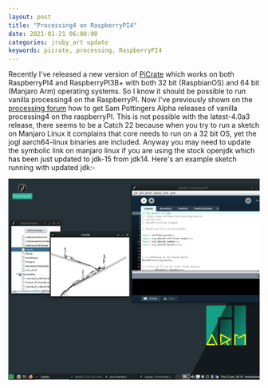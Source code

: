 ```yaml
---
layout: post
title: "Processing4 on RaspberryPI4"
date: 2021-01-21 06:00:00
categories: jruby_art update
keywords: picrate, processing, RaspberryPI4
---
```


Recently I've released a new version of [PiCrate][picrate] which works on both RaspberryPI4 and RaspberryPI3B+ with both 32 bit (RaspbianOS) and 64 bit (Manjaro Arm) operating systems. So I know it should be possible to run vanilla processing4 on the RaspberryPI. Now I've previously shown on the [processing forum][forum] how to get Sam Pottingers Alpha releases of vanilla processing4 on the raspberryPI. This is not possible with the latest-4.0a3 release, there seems to be a Catch 22 because when you try to run a sketch on Manjaro Linux it complains that core needs to run on a 32 bit OS, yet the jogl aarch64-linux binaries are included.
Anyway you may need to update the symbolic link on manjaro linux if you are using the stock openjdk which has been just updated to jdk-15 from jdk14. Here's an example sketch running with updated jdk:-

<img src="assets/Processing_On_Manjaro_Linux.jpg">



[forum]:https://discourse.processing.org/t/processing-in-style-with-java-11/13776/46
[picrate]:https://ruby-processing.github.io/PiCrate/
